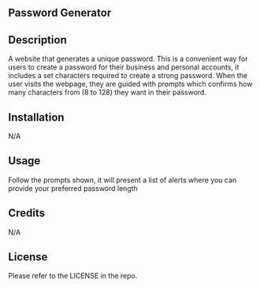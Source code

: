 ## Password Generator

## Description
A website that generates a unique password. This is a convenient way for users to create a password for their business and personal accounts, it includes a set characters required to create a strong password. When the user visits the webpage, they are guided with prompts which confirms how many characters from (8 to 128) they want in their password. 

## Installation
N/A

## Usage
Follow the prompts shown, it will present a list of alerts where you can provide your preferred password length
## Credits
N/A

## License
Please refer to the LICENSE in the repo.
